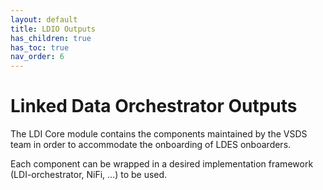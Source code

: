 ```yaml
---
layout: default
title: LDIO Outputs
has_children: true
has_toc: true
nav_order: 6
---
```


# Linked Data Orchestrator Outputs

The LDI Core module contains the components maintained by the VSDS team in order to accommodate the onboarding of LDES onboarders.

Each component can be wrapped in a desired implementation framework (LDI-orchestrator, NiFi, ...) to be used.
